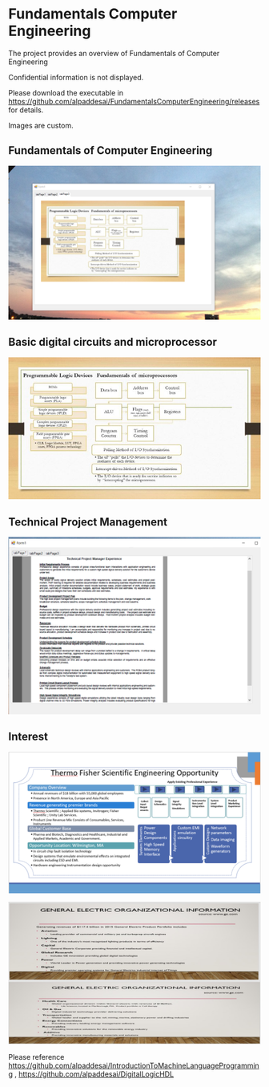 # Fundamentals Computer Engineering

The project provides an overview of Fundamentals of Computer Engineering 

Confidential information is not displayed.

Please download the executable in https://github.com/alpaddesai/FundamentalsComputerEngineering/releases  for details.

Images are custom.

## Fundamentals of Computer Engineering
![image](Fundamentalsmicroprocessors.png)

## Basic digital circuits and microprocessor
![image](uProcessorSmallerImageI.jpg)

## Technical Project Management
![image](TechnicalProjectManagerExperience.png)

## Interest
![image](image.png)

![image](image10.jpg)

Please reference https://github.com/alpaddesai/IntroductionToMachineLanguageProgramming , https://github.com/alpaddesai/DigitalLogicHDL
